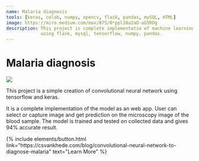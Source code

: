 ```yaml
---
name: Malaria diagnosis
tools: [keras, colab, numpy, opencv, flask, pandas, mySQL, HTML]
image: https://miro.medium.com/max/875/0*ppl28a2aO-aG5ROg
description: This project is complete implementatio of machine learning model as an web app,
             using flask, mysql, tensorflow, numpy, pandas.
---
```


# Malaria diagnosis
![](https://miro.medium.com/max/875/0*ppl28a2aO-aG5ROg)

This project is a simple creation of convolutional neural network using tensorflow and keras.

It is a complete implementation of the model as an web app. User can select or capture image and get prediction on the microscopy image of the blood sample. The model is trained and tested on collected data and gives 94% accurate result.

<p class="text-center">
{% include elements/button.html link="https://csvankhede.com/blog/convolutional-neural-network-to-diagnose-malaria" text="Learn More" %}
</p>